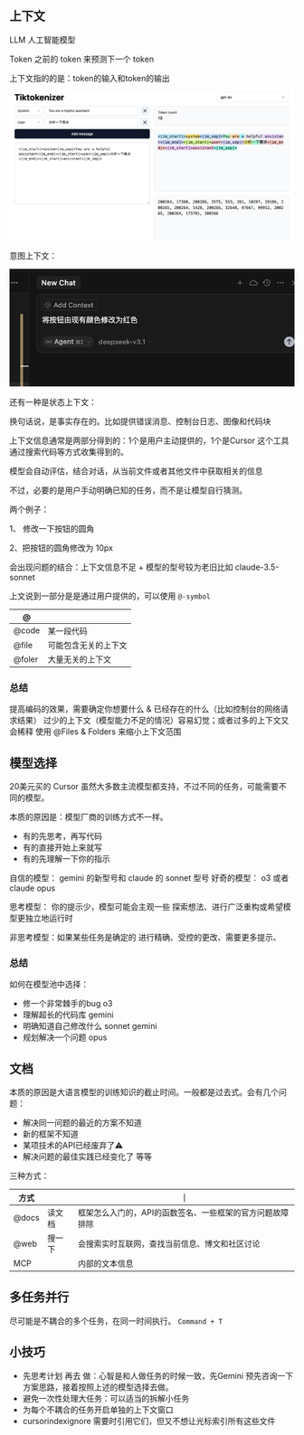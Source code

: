 ## 上下文

LLM 人工智能模型

Token 之前的 token 来预测下一个 token

上下文指的的是：token的输入和token的输出

![alt text](image.png)

意图上下文：

![](intent-context.png)

还有一种是状态上下文：

换句话说，是事实存在的。比如提供错误消息、控制台日志、图像和代码块

上下文信息通常是两部分得到的：1个是用户主动提供的，1个是Cursor 这个工具通过搜索代码等方式收集得到的。

模型会自动评估，结合对话，从当前文件或者其他文件中获取相关的信息

不过，必要的是用户手动明确已知的任务，而不是让模型自行猜测。

两个例子：

1、 修改一下按钮的圆角

2、把按钮的圆角修改为 10px

会出现问题的结合：上下文信息不足 + 模型的型号较为老旧比如 claude-3.5-sonnet

上文说到一部分是是通过用户提供的，可以使用 `@-symbol`

| @      |                      |
| ------ | -------------------- |
| @code  | 某一段代码           |
| @file  | 可能包含无关的上下文 |
| @foler | 大量无关的上下文     |

### 总结

提高编码的效果，需要确定你想要什么 & 已经存在的什么（比如控制台的网络请求结果）
过少的上下文（模型能力不足的情况）容易幻觉；或者过多的上下文又会稀释
使用 @Files & Folders 来缩小上下文范围

## 模型选择

20美元买的 Cursor 虽然大多数主流模型都支持，不过不同的任务，可能需要不同的模型。

本质的原因是：模型厂商的训练方式不一样。

- 有的先思考，再写代码
- 有的直接开始上来就写
- 有的先理解一下你的指示

自信的模型： gemini 的新型号和 claude 的 sonnet 型号
好奇的模型： o3 或者 claude opus

思考模型：
你的提示少，模型可能会主观一些
探索想法、进行广泛重构或希望模型更独立地运行时

非思考模型：如果某些任务是确定的
进行精确、受控的更改、需要更多提示、

### 总结

如何在模型池中选择：

- 修一个非常棘手的bug o3
- 理解超长的代码库 gemini
- 明确知道自己修改什么 sonnet gemini
- 规划解决一个问题 opus

## 文档

本质的原因是大语言模型的训练知识的截止时间。一般都是过去式。会有几个问题：

- 解决同一问题的最近的方案不知道
- 新的框架不知道
- 某项技术的API已经废弃了⚠️
- 解决问题的最佳实践已经变化了
  等等

三种方式：

| 方式  |        | ｜                                                        |
| ----- | ------ | --------------------------------------------------------- |
| @docs | 读文档 | 框架怎么入门的，API的函数签名、一些框架的官方问题故障排除 |
| @web  | 搜一下 | 会搜索实时互联网，查找当前信息、博文和社区讨论            |
| MCP   |        | 内部的文本信息                                            |

## 多任务并行

尽可能是不耦合的多个任务，在同一时间执行。 `Command + T`

## 小技巧

- 先思考计划 再去 做：心智是和人做任务的时候一致，先Gemini 预先咨询一下方案思路，接着按照上述的模型选择去做。
- 避免一次性处理大任务：可以适当的拆解小任务
- 为每个不耦合的任务开启单独的上下文窗口
- cursorindexignore 需要时引用它们，但又不想让光标索引所有这些文件

